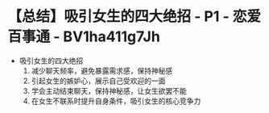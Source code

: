 # 【总结】吸引女生的四大绝招 - P1 - 恋爱百事通 - BV1ha411g7Jh

-   吸引女生的四大绝招
    1.  减少聊天频率，避免暴露需求感，保持神秘感
    2.  引起女生的嫉妒心，展示自己受欢迎的一面
    3.  学会主动结束聊天，保持神秘感，让女生欲罢不能
    4.  在女生不联系时提升自身条件，吸引女生的核心竞争力